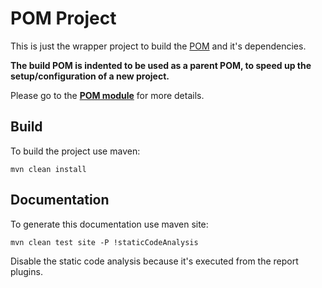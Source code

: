 # POM Project

This is just the wrapper project to build the [POM](pom/index.html) and it's dependencies.

__The build POM is indented to be used as a parent POM, to speed up the setup/configuration of a new project.__

Please go to the [__POM module__](pom/index.html) for more details.


## Build

To build the project use maven:

    mvn clean install


## Documentation

To generate this documentation use maven site:

    mvn clean test site -P !staticCodeAnalysis

Disable the static code analysis because it's executed from the report plugins.
